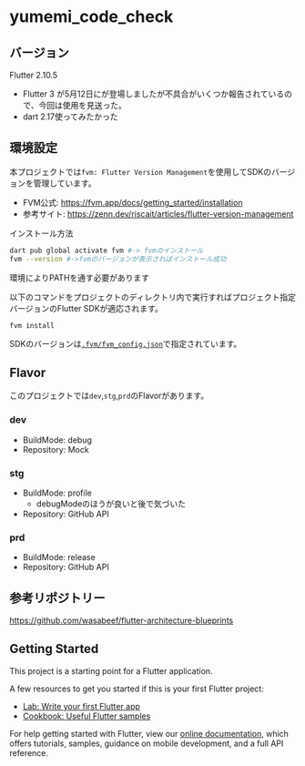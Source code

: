 # yumemi_code_check
## バージョン
Flutter 2.10.5
  - Flutter 3 が5月12日にが登場しましたが不具合がいくつか報告されているので、今回は使用を見送った。
  - dart 2.17使ってみたかった
## 環境設定

本プロジェクトでは`fvm: Flutter Version Management`を使用してSDKのバージョンを管理しています。

- FVM公式: https://fvm.app/docs/getting_started/installation
- 参考サイト: https://zenn.dev/riscait/articles/flutter-version-management

インストール方法
```bash
dart pub global activate fvm #-> fvmのインストール
fvm --version #->fvmのバージョンが表示さればインストール成功
```

環境によりPATHを通す必要があります

以下のコマンドをプロジェクトのディレクトリ内で実行すればプロジェクト指定バージョンのFlutter SDKが適応されます。

```
fvm install
```

SDKのバージョンは[`.fvm/fvm_config.json`](.fvm/fvm_config.json)で指定されています。

## Flavor
このプロジェクトでは`dev`,`stg`,`prd`のFlavorがあります。

### dev
- BuildMode: debug
- Repository: Mock
### stg
- BuildMode: profile
  - debugModeのほうが良いと後で気づいた
- Repository: GitHub API

### prd
- BuildMode: release
- Repository: GitHub API
## 参考リポジトリー
https://github.com/wasabeef/flutter-architecture-blueprints

## Getting Started

This project is a starting point for a Flutter application.

A few resources to get you started if this is your first Flutter project:

- [Lab: Write your first Flutter app](https://flutter.dev/docs/get-started/codelab)
- [Cookbook: Useful Flutter samples](https://flutter.dev/docs/cookbook)

For help getting started with Flutter, view our
[online documentation](https://flutter.dev/docs), which offers tutorials,
samples, guidance on mobile development, and a full API reference.
